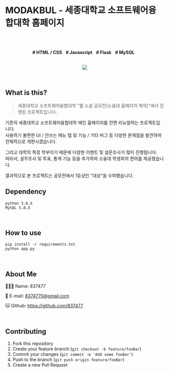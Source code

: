 # MODAKBUL - 세종대학교 소프트웨어융합대학 홈페이지
<br><br>

<div align=center>
    <strong># HTML / CSS</strong> &nbsp;
    <strong># Javascript</strong> &nbsp;    
    <strong># Flask</strong> &nbsp;
    <strong># MySQL</strong> &nbsp;
    <br><br>
    <p><img src="https://837477.github.io/portfolio/modakbul/img/logo.png"></p>
</div>
<br>

## What is this?
> 세종대학교 소프트웨어융합대학 "웹 소설 공모전(소융대 홈페이지 제작)"에서 진행된 프로젝트입니다.

기존의 세종대학교 소프트웨어융합대학 메인 홈페이지를 전면 리뉴얼하는 프로젝트입니다.<br>
사용하기 불편한 UI / 안쓰는 메뉴 탭 및 기능 / 기타 버그 등 다양한 문제점을 발견하여 전체적으로 개편시켰습니다.

그리고 대학의 특정 학부이기 때문에 다양한 이벤트 및 설문조사가 많이 진행됩니다.<br>
따라서, 설무조사 및 투표, 통계 기능 등을 추가하여 소융대 학생회의 편의를 제공했습니다.

결과적으로 본 프로젝트는 공모전에서 1등상인 "대상"을 수여했습니다.
<br>

## Dependency
```shell
python 3.6.X
MySQL 5.8.X
```
<br>

## How to use
```shell
pip install -r requirements.txt
python app.py
```
<br>

## About Me
🙋🏻‍♂️ Name: 837477

📧 E-mail: 8374770@gmail.com

🐱 Github: https://github.com/837477

<br>

## Contributing
1. Fork this repository
2. Create your feature branch (`git checkout -b feature/fooBar`)
3. Commit your changes (`git commit -m 'Add some fooBar'`)
4. Push to the branch (`git push origin feature/fooBar`)
5. Create a new Pull Request
